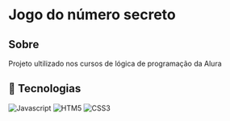 <h1>Jogo do número secreto</h1>

<h2>Sobre</h2>

<p>Projeto ultilizado nos cursos de lógica de programação da Alura</p>

## :rocket: Tecnologias


![Javascript](https://img.shields.io/badge/JavaScript-323330?style=for-the-badge&logo=javascript&logoColor=F7DF1E)
![HTM5](https://img.shields.io/badge/HTML5-E34F26?style=for-the-badge&logo=html5&logoColor=white)
![CSS3](https://img.shields.io/badge/CSS3-1572B6?style=for-the-badge&logo=css3&logoColor=white)

